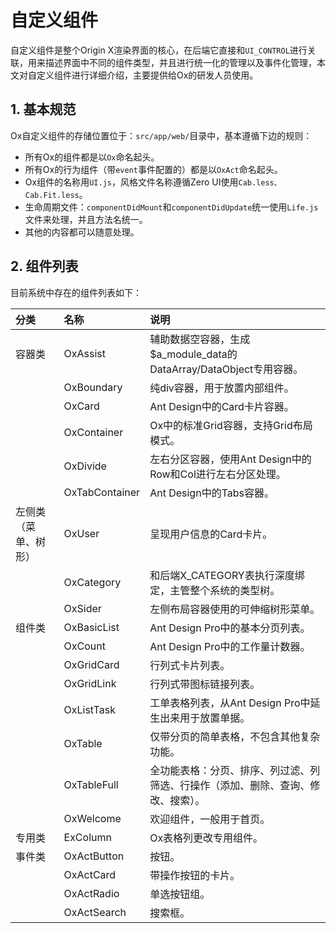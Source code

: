 # 自定义组件

自定义组件是整个Origin X渲染界面的核心，在后端它直接和`UI_CONTROL`进行关联，用来描述界面中不同的组件类型，并且进行统一化的管理以及事件化管理，本文对自定义组件进行详细介绍，主要提供给Ox的研发人员使用。

## 1. 基本规范

Ox自定义组件的存储位置位于：`src/app/web/`目录中，基本遵循下边的规则：

* 所有Ox的组件都是以`Ox`命名起头。
* 所有Ox的行为组件（带`event`事件配置的）都是以`OxAct`命名起头。
* Ox组件的名称用`UI.js`，风格文件名称遵循Zero UI使用`Cab.less、Cab.Fit.less`。
* 生命周期文件：`componentDidMount`和`componentDidUpdate`统一使用`Life.js`文件来处理，并且方法名统一。
* 其他的内容都可以随意处理。

## 2. 组件列表

目前系统中存在的组件列表如下：

| 分类 | 名称 | 说明 |
| :--- | :--- | :--- |
| 容器类 | OxAssist | 辅助数据空容器，生成$a\_module\_data的DataArray/DataObject专用容器。 |
|  | OxBoundary | 纯div容器，用于放置内部组件。 |
|  | OxCard | Ant Design中的Card卡片容器。 |
|  | OxContainer | Ox中的标准Grid容器，支持Grid布局模式。 |
|  | OxDivide | 左右分区容器，使用Ant Design中的Row和Col进行左右分区处理。 |
|  | OxTabContainer | Ant Design中的Tabs容器。 |
| 左侧类（菜单、树形） | OxUser | 呈现用户信息的Card卡片。 |
|  | OxCategory | 和后端X\_CATEGORY表执行深度绑定，主管整个系统的类型树。 |
|  | OxSider | 左侧布局容器使用的可伸缩树形菜单。 |
| 组件类 | OxBasicList | Ant Design Pro中的基本分页列表。 |
|  | OxCount | Ant Design Pro中的工作量计数器。 |
|  | OxGridCard | 行列式卡片列表。 |
|  | OxGridLink | 行列式带图标链接列表。 |
|  | OxListTask | 工单表格列表，从Ant Design Pro中延生出来用于放置单据。 |
|  | OxTable | 仅带分页的简单表格，不包含其他复杂功能。 |
|  | OxTableFull | 全功能表格：分页、排序、列过滤、列筛选、行操作（添加、删除、查询、修改、搜索）。 |
|  | OxWelcome | 欢迎组件，一般用于首页。 |
| 专用类 | ExColumn | Ox表格列更改专用组件。 |
| 事件类 | OxActButton | 按钮。 |
|  | OxActCard | 带操作按钮的卡片。 |
|  | OxActRadio | 单选按钮组。 |
|  | OxActSearch | 搜索框。 |



